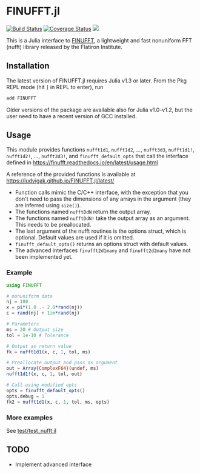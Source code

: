 # FINUFFT.jl

[![Build Status](https://travis-ci.org/ludvigak/FINUFFT.jl.svg?branch=master)](https://travis-ci.org/ludvigak/FINUFFT.jl)
[![Coverage Status](https://coveralls.io/repos/github/ludvigak/FINUFFT.jl/badge.svg?branch=master)](https://coveralls.io/github/ludvigak/FINUFFT.jl?branch=master)
[![](https://img.shields.io/badge/docs-latest-blue.svg)](https://ludvigak.github.io/FINUFFT.jl/latest/)

This is a Julia interface to [FINUFFT](https://github.com/flatironinstitute/finufft), a lightweight and fast nonuniform FFT (nufft) library released by the Flatiron Institute.

## Installation

The latest version of FINUFFT.jl requires Julia v1.3 or later. From the Pkg REPL mode (hit `]` in REPL to enter), run

```julia
add FINUFFT
```

Older versions of the package are available also for Julia v1.0-v1.2, but the user need to have a recent version of GCC installed.

## Usage

This module provides functions `nufft1d1`, `nufft1d2`, ..., `nufft3d3`, `nufft1d1!`, `nufft1d2!`, ..., `nufft3d3!`, and `finufft_default_opts` that call the interface defined in <https://finufft.readthedocs.io/en/latest/usage.html>

A reference of the provided functions is available at <https://ludvigak.github.io/FINUFFT.jl/latest/>

* Function calls mimic the C/C++ interface, with the exception that you don't need to pass the dimensions of any arrays in the argument (they are inferred using `size()`).
* The functions named `nufftDdN` return the output array.
* The functions named `nufftDdN!` take the output array as an argument. This needs to be preallocated.
* The last argument of the nufft routines is the options struct, which is optional. Default values are used if it is omitted.
* `finufft_default_opts()` returns an options struct with default values.
* The advanced interfaces `finufft2d1many` and `finufft2d2many` have not been implemented yet.

### Example
```julia
using FINUFFT

# nonuniform data
nj = 100
x = pi*(1.0 .- 2.0*rand(nj))
c = rand(nj) + 1im*rand(nj)

# Parameters
ms = 20 # Output size
tol = 1e-10 # Tolerance

# Output as return value
fk = nufft1d1(x, c, 1, tol, ms)

# Preallocate output and pass as argument
out = Array{ComplexF64}(undef, ms)
nufft1d1!(x, c, 1, tol, out)

# Call using modified opts 
opts = finufft_default_opts()
opts.debug = 1
fk2 = nufft1d1(x, c, 1, tol, ms, opts)
```

### More examples
See [test/test_nufft.jl](test/test_nufft.jl)

## TODO
* Implement advanced interface
